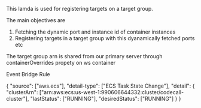 This lamda is used for registering targets on a target group.


The main objectives are 
1) Fetching the dynamic port and instance id of container instances 
2) Registering targets in a target group with this dyanamically fetched ports etc


The target group arn is shared from our primary server through containerOverrides propety 
on ws container



Event Bridge Rule

{
  "source": ["aws.ecs"],
  "detail-type": ["ECS Task State Change"],
  "detail": {
    "clusterArn": ["arn:aws:ecs:us-west-1:990606644332:cluster/codecall-cluster"],
    "lastStatus": ["RUNNING"],
    "desiredStatus": ["RUNNING"]
  }
}
